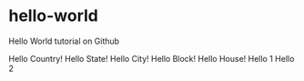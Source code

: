 # hello-world
Hello World tutorial on Github

Hello Country!
Hello State!
Hello City!
Hello Block!
Hello House!
Hello 1
Hello 2